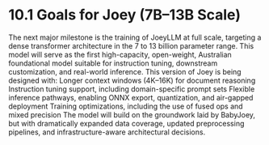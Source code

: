 # 10.1 Goals for Joey (7B–13B Scale)

The next major milestone is the training of JoeyLLM at full scale, targeting a dense transformer architecture in the 7 to 13 billion parameter range. This model will serve as the first high-capacity, open-weight, Australian foundational model suitable for instruction tuning, downstream customization, and real-world inference.
This version of Joey is being designed with:
Longer context windows (4K–16K) for document reasoning
Instruction tuning support, including domain-specific prompt sets
Flexible inference pathways, enabling ONNX export, quantization, and air-gapped deployment
Training optimizations, including the use of fused ops and mixed precision
The model will build on the groundwork laid by BabyJoey, but with dramatically expanded data coverage, updated preprocessing pipelines, and infrastructure-aware architectural decisions.
